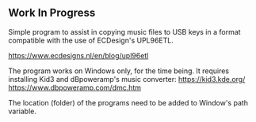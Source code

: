 
## Work In Progress

Simple program to assist in copying music files to USB keys in a format compatible with the use of ECDesign's UPL96ETL.

https://www.ecdesigns.nl/en/blog/upl96etl

The program works on Windows only, for the time being. It requires installing Kid3 and dBpoweramp's music converter:
https://kid3.kde.org/
https://www.dbpoweramp.com/dmc.htm

The location (folder) of the programs need to be added to Window's path variable.


